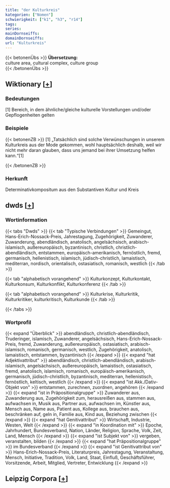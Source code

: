```yaml
---
title: "der Kulturkreis"
kategorien: ["Nomen"]
schwierigkeit: ["k1", "h3", "r14"]
tags:
series:
mainDornseiffs:
domainDornseiffs:
url: "Kulturkreis"
---
```


{{< betonenÜbs >}}
**Übersetzung:**  
culture area, cultural complex, culture group  
{{< /betonenÜbs >}}

## Wiktionary [[+](https://de.wiktionary.org/wiki/Kulturkreis)]

### Bedeutungen
[1] Bereich, in dem ähnliche/gleiche kulturelle Vorstellungen und/oder Gepflogenheiten gelten  

### Beispiele
{{< betonenZB >}}
[1] „Tatsächlich sind solche Verwünschungen in unserem Kulturkreis aus der Mode gekommen, wohl hauptsächlich deshalb, weil wir nicht mehr daran glauben, dass uns jemand bei ihrer Umsetzung helfen kann.“[1]  

{{< /betonenZB >}}
### Herkunft
Determinativkompositum aus den Substantiven Kultur und Kreis  



## dwds [[+](https://www.dwds.de/wb/Kulturkreis)]

### Wortinformation
{{< tabs "Dwds" >}}
{{< tab "Typische Verbindungen" >}}
Gemeingut, Hans-Erich-Nossack-Preis, Jahrestagung, Zugehörigkeit, Zuwanderer, Zuwanderung, abendländisch, anatolisch, angelsächsisch, arabisch-islamisch, außereuropäisch, byzantinisch, christlich, christlich-abendländisch, entstammen, europäisch-amerikanisch, fernöstlich, fremd, germanisch, hellenistisch, islamisch, jüdisch-christlich, lamaistisch, mediterran, nordisch, orientalisch, ostasiatisch, romanisch, westlich
{{< /tab >}}

{{< tab "alphabetisch vorangehend" >}}
Kulturkonzept, Kulturkontakt, Kulturkonsum, Kulturkonflikt, Kulturkonferenz
{{< /tab >}}

{{< tab "alphabetisch vorangehend" >}}
Kulturkrise, Kulturkritik, Kulturkritiker, kulturkritisch, Kulturkunde
{{< /tab >}}

{{< /tabs >}}

### Wortprofil
{{< expand "Überblick" >}} abendländisch, christlich-abendländisch, Truderinger, islamisch, Zuwanderer, angelsächsisch, Hans-Erich-Nossack-Preis, fremd, Zuwanderung, außereuropäisch, ostasiatisch, arabisch-islamisch, romanisch, germanisch, westlich, Zugehörigkeit, anatolisch, lamaistisch, entstammen, byzantinisch {{< /expand >}}
{{< expand "hat Adjektivattribut" >}} abendländisch, christlich-abendländisch, arabisch-islamisch, angelsächsisch, außereuropäisch, lamaistisch, ostasiatisch, fremd, anatolisch, islamisch, romanisch, europäisch-amerikanisch, germanisch, jüdisch-christlich, byzantinisch, mediterran, hellenistisch, fernöstlich, keltisch, westlich {{< /expand >}}
{{< expand "ist Akk./Dativ-Objekt von" >}} entstammen, zurechnen, zuordnen, angehören {{< /expand >}}
{{< expand "ist in Präpositionalgruppe" >}} Zuwanderer aus, Zuwanderung aus, Zugehörigkeit zum, herausreißen aus, stammen aus, aufwachsen in, Musik aus, Partner aus, aufwachsen im, Künstler aus, Mensch aus, Name aus, Patient aus, Kollege aus, brauchen aus, beschränken auf, geln in, Familie aus, Kind aus, Beziehung zwischen {{< /expand >}}
{{< expand "hat Genitivattribut" >}} Wirtschaft, Industrie, Westen, Welt {{< /expand >}}
{{< expand "in Koordination mit" >}} Epoche, Jahrhundert, Bundesverband, Nation, Länder, Religion, Sprache, Volk, Zeit, Land, Mensch {{< /expand >}}
{{< expand "ist Subjekt von" >}} vergeben, veranstalten, bilden {{< /expand >}}
{{< expand "hat Präpositionalgruppe" >}} im Bundesverband {{< /expand >}}
{{< expand "ist Genitivattribut von" >}} Hans-Erich-Nossack-Preis, Literaturpreis, Jahrestagung, Veranstaltung, Mensch, Initiative, Tradition, Volk, Land, Staat, Einfluß, Geschäftsführer, Vorsitzende, Arbeit, Mitglied, Vertreter, Entwicklung {{< /expand >}}

## Leipzig Corpora [[+](https://corpora.uni-leipzig.de/en/res?word=Kulturkreis&corpusId=deu_newscrawl-public_2018)]

